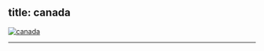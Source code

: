  title: canada
----------------------------------------------------------

[ ![canada](/wp-content/uploads/2011/10/canada.jpg)](/wp-content/uploads/2011/10/canada.jpg)




----------------------------------------------------------
